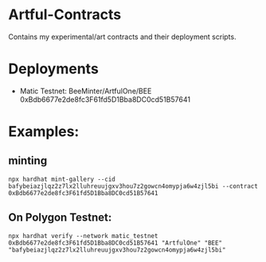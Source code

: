 # Artful-Contracts

Contains my experimental/art contracts and their deployment scripts.

# Deployments

- Matic Testnet: BeeMinter/ArtfulOne/BEE 0xBdb6677e2de8fc3F61fd5D1Bba8DC0cd51B57641

# Examples:

## minting

`npx hardhat mint-gallery --cid bafybeiazjlqz2z7lx2lluhreuujgxv3hou7z2gowcn4omypja6w4zjl5bi --contract 0xBdb6677e2de8fc3F61fd5D1Bba8DC0cd51B57641`

## On Polygon Testnet:
`npx hardhat verify --network matic_testnet 0xBdb6677e2de8fc3F61fd5D1Bba8DC0cd51B57641 "ArtfulOne" "BEE" "bafybeiazjlqz2z7lx2lluhreuujgxv3hou7z2gowcn4omypja6w4zjl5bi"`
